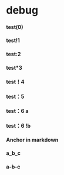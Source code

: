# debug

   

#### test(0)

#### test!1

#### test:2

#### test*3

#### test！4

#### test：5

#### test：6 a

#### test：6 !b

#### Anchor in markdown

#### a_b_c

#### a-b-c



